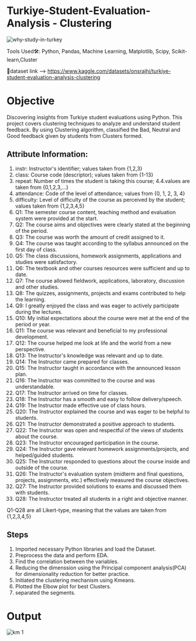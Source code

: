 # Turkiye-Student-Evaluation-Analysis - Clustering
![why-study-in-turkey](https://github.com/Abhi2850/Turkiye-Student-Evaluation-Analysis---Clustering/assets/91343400/0ab8edab-62c9-411a-b03d-fcd9514febab)


Tools Used🛠: Python, Pandas, Machine Learning, Matplotlib, Scipy, Scikit-learn,Cluster

🔗dataset link --> https://www.kaggle.com/datasets/onsrajhi/turkiye-student-evaluation-analysis-clustering

# Objective
Discovering insights from Turkiye student evaluations using Python. This project covers clustering techniques to analyze and understand student feedback. By using Clustering algorithm, classified the Bad, Neutral and Good feedback given by students from Clusters formed.

## Attribute Information:
1. instr: Instructor's identifier; values taken from {1,2,3}
2. class: Course code (descriptor); values taken from {1-13}
3. repeat: Number of times the student is taking this course; 4.4.values are taken from {0,1,2,3,...}
4. attendance: Code of the level of attendance; values from {0, 1, 2, 3, 4}
5. difficulty: Level of difficulty of the course as perceived by the student; values taken from {1,2,3,4,5}
6. Q1: The semester course content, teaching method and evaluation system were provided at the start.
7. Q2: The course aims and objectives were clearly stated at the beginning of the period.
8. Q3: The course was worth the amount of credit assigned to it.
9. Q4: The course was taught according to the syllabus announced on the first day of class.
10. Q5: The class discussions, homework assignments, applications and studies were satisfactory.
11. Q6: The textbook and other courses resources were sufficient and up to date.
12. Q7: The course allowed fieldwork, applications, laboratory, discussion and other studies.
13. Q8: The quizzes, assignments, projects and exams contributed to help the learning.
14. Q9: I greatly enjoyed the class and was eager to actively participate during the lectures.
15. Q10: My initial expectations about the course were met at the end of the period or year.
16. Q11: The course was relevant and beneficial to my professional development.
17. Q12: The course helped me look at life and the world from a new perspective.
18. Q13: The Instructor's knowledge was relevant and up to date.
19. Q14: The Instructor came prepared for classes.
20. Q15: The Instructor taught in accordance with the announced lesson plan.
21. Q16: The Instructor was committed to the course and was understandable.
22. Q17: The Instructor arrived on time for classes.
23. Q18: The Instructor has a smooth and easy to follow delivery/speech.
24. Q19: The Instructor made effective use of class hours.
25. Q20: The Instructor explained the course and was eager to be helpful to students.
26. Q21: The Instructor demonstrated a positive approach to students.
27. Q22: The Instructor was open and respectful of the views of students about the course.
29. Q23: The Instructor encouraged participation in the course.
30. Q24: The Instructor gave relevant homework assignments/projects, and helped/guided students.
32. Q25: The Instructor responded to questions about the course inside and outside of the course.
33. Q26: The Instructor's evaluation system (midterm and final questions, projects, assignments, etc.) effectively measured the course objectives.
34. Q27: The Instructor provided solutions to exams and discussed them with students.
35. Q28: The Instructor treated all students in a right and objective manner.


Q1-Q28 are all Likert-type, meaning that the values are taken from {1,2,3,4,5}

## Steps
1. Imported necessary Python libraries and load the Dataset.
2. Preprocess the data and perform EDA.
3. Find the correlation between the variables.
4. Reducing the dimenssion using the Principal component analysis(PCA) for dimensionality reduction for better practice.
5. Initiated the clustering mechanism using Kmeans.
6. Plotted the Elbow plot for best Clusters.
7. separated the segments.

# Output

![km 1](https://github.com/Abhi2850/Turkiye-Student-Evaluation-Analysis---Clustering/assets/91343400/6117190a-0e3f-4edd-86fd-58e422ce8b0d)


